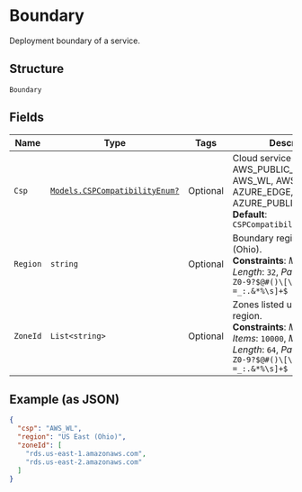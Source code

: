 
# Boundary

Deployment boundary of a service.

## Structure

`Boundary`

## Fields

| Name | Type | Tags | Description |
|  --- | --- | --- | --- |
| `Csp` | [`Models.CSPCompatibilityEnum?`](../../doc/models/csp-compatibility-enum.md) | Optional | Cloud service provider e.g. AWS_PUBLIC_CLOUD, AWS_WL, AWS_OUTPOST, AZURE_EDGE, AZURE_PUBLIC_CLOUD.<br>**Default**: `CSPCompatibilityEnum.AWS_WL` |
| `Region` | `string` | Optional | Boundary region e.g. US East (Ohio).<br>**Constraints**: *Maximum Length*: `32`, *Pattern*: `^[a-zA-Z0-9?$@#()\[\]'!,+\-=_:.&*%\s]+$` |
| `ZoneId` | `List<string>` | Optional | Zones listed under a specific region.<br>**Constraints**: *Maximum Items*: `10000`, *Maximum Length*: `64`, *Pattern*: `^[a-zA-Z0-9?$@#()\[\]'!,+\-=_:.&*%\s]+$` |

## Example (as JSON)

```json
{
  "csp": "AWS_WL",
  "region": "US East (Ohio)",
  "zoneId": [
    "rds.us-east-1.amazonaws.com",
    "rds.us-east-2.amazonaws.com"
  ]
}
```

